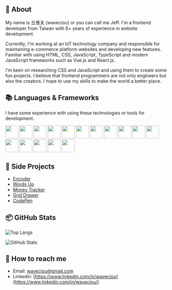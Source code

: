 ## 👀 About

My name is 丘惟夫 (waveciou) or you can call me Jeff.
I'm a frontend developer from Taiwan with 6+ years of experience in website development.

Currently, I'm working at an IoT technology company and responsible for maintaining e-commerce platform websites and developing new features. Familiar with using HTML, CSS, JavaScript, TypeScript and modern JavaScript frameworks such as Vue.js and React.js.

I'm keen on researching CSS and JavaScript and using them to create some fun projects. I believe that frontend programmers are not only engineers but also the creators. I hope to use my skills to make the world a better place.

## 📚 Languages & Frameworks

I have some experience with using these technologies or tools for development.

<a href="https://developer.mozilla.org/zh-TW/docs/Web/HTML" target="_blank" style="text-decoration:none;" rel="noreferrer" title="HTML5">
<img width="40" height="40" src="https://user-images.githubusercontent.com/17502097/160254564-e43559c9-7d59-41ad-9edd-2717aba03a5f.svg" />
</a>

<a href="https://developer.mozilla.org/zh-TW/docs/Web/CSS" target="_blank" style="text-decoration:none;" rel="noreferrer" title="CSS3">
<img width="40" height="40" src="https://user-images.githubusercontent.com/17502097/160254566-3360dd13-e6b8-4c0c-83e2-633b2a815bff.svg" />
</a>

<a href="https://www.a11yproject.com/" target="_blank" style="text-decoration:none;" rel="noreferrer" title="Accessibility 無障礙網頁">
<img width="40" height="40" src="https://user-images.githubusercontent.com/17502097/160254832-13c12761-19df-4d57-ae09-c74f9eb90bdf.svg" />
</a>

<a href="https://sass-lang.com/" target="_blank" style="text-decoration:none;" rel="noreferrer" title="Sass">
<img width="40" height="40" src="https://user-images.githubusercontent.com/17502097/160254247-f32cf4b3-493d-4da1-b167-041c3846845a.svg" />
</a>

<a href="https://tailwindcss.com/" target="_blank" style="text-decoration:none;" rel="noreferrer" title="Tailwind CSS">
<img width="40" height="40" src="https://user-images.githubusercontent.com/17502097/160254269-9c47aff8-0ec5-46a3-a314-cae613c07214.svg" />
</a>

<a href="https://developer.mozilla.org/zh-TW/docs/Web/JavaScript" target="_blank" style="text-decoration:none;" rel="noreferrer" title="JavaScript">
<img width="40" height="40" src="https://user-images.githubusercontent.com/17502097/159933240-2573ae3b-7f40-4398-ad51-792096e44e11.svg" />
</a>

<a href="https://www.typescriptlang.org/" target="_blank" style="text-decoration:none;" rel="noreferrer" title="TypeScript">
<img width="40" height="40" src="https://user-images.githubusercontent.com/17502097/159933955-59bf9fbe-61cc-441c-a428-4f4014085eb4.svg" />
</a>

<a href="https://jquery.com/" target="_blank" style="text-decoration:none;" rel="noreferrer" title="jQuery">
<img width="40" height="40" src="https://user-images.githubusercontent.com/17502097/160254279-d12847c8-20df-4aac-867e-23dd7c3dc818.svg" />
</a>

<a href="https://vuejs.org/" target="_blank" style="text-decoration:none;" rel="noreferrer" title="Vue.js">
<img width="40" height="40" src="https://user-images.githubusercontent.com/17502097/159936081-925960b4-08da-49a0-8914-b117297dd94b.svg" />
</a>

<a href="https://nuxtjs.org/" target="_blank" style="text-decoration:none;" rel="noreferrer" title="Nuxt.js">
<img width="40" height="40" src="https://user-images.githubusercontent.com/17502097/159936094-038f2251-da1c-4fc4-80cb-1c4d4d6f64b9.svg" />
</a>

<a href="https://zh-hant.reactjs.org/" target="_blank" style="text-decoration:none;" rel="noreferrer" title="React.js">
<img width="40" height="40" src="https://user-images.githubusercontent.com/17502097/159936116-79803c92-953b-47cb-9426-80e16d5cf887.svg" />
</a>

<a href="https://nextjs.org/" target="_blank" style="text-decoration:none;" rel="noreferrer" title="Next.js">
<img width="40" height="40" src="https://user-images.githubusercontent.com/17502097/160254567-d1c83d6e-d41b-4a6f-86b9-dfc12f44210c.svg" />
</a>

<a href="https://vitejs.dev/" target="_blank" style="text-decoration:none;" rel="noreferrer" title="Vite.js">
<img width="40" height="40" src="https://user-images.githubusercontent.com/17502097/159937147-5c4488f6-3d8b-464e-9fe8-5eebdd8dd643.svg" />
</a>

<a href="https://webpack.js.org/" target="_blank" style="text-decoration:none;" rel="noreferrer" title="Webpack.js">
<img width="40" height="40" src="https://user-images.githubusercontent.com/17502097/160254568-87f96032-58d5-47da-b4de-57eb76ba3b96.svg" />
</a>

<a href="https://gulpjs.com/" target="_blank" style="text-decoration:none;" rel="noreferrer" title="Gulp.js">
<img width="40" height="40" src="https://user-images.githubusercontent.com/17502097/160254337-9e7976e4-9824-4f65-805c-5554b754e79f.svg" />
</a>

<a href="https://jestjs.io/" target="_blank" style="text-decoration:none;" rel="noreferrer" title="Jest.js">
<img width="40" height="40" src="https://user-images.githubusercontent.com/17502097/160254320-d62b5712-b567-4f17-ab88-9b4ef6b8120d.svg" />
</a>

## 🚀 Side Projects

- [Encoder](https://github.com/waveciou/Encoder)
- [Words Up](https://github.com/waveciou/WordsUp)
- [Money Tracker](https://github.com/waveciou/MoneyTracker)
- [Grid Drawer](https://github.com/waveciou/grid-drawer)
- [CodePen](https://codepen.io/waveciou)

## 📦 GitHub Stats

![Top Langs](https://github-readme-stats.vercel.app/api/top-langs/?username=waveciou&layout=compact&theme=dark&title_color=FFFFFF&text_color=FFFFFF)

![GitHub Stats](https://github-readme-stats.vercel.app/api?username=waveciou&theme=dark&show_icons=true&icon_color=FFAA30&title_color=FFFFFF&text_color=FFFFFF&count_private=true)

## 🔗 How to reach me

- Email: waveciou@gmail.com
- Linkedin: [https://www.linkedin.com/in/waveciou](https://www.linkedin.com/in/waveciou/)